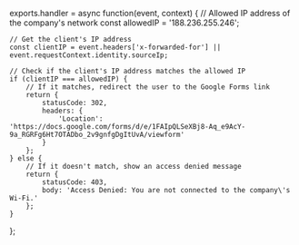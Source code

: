 exports.handler = async function(event, context) {
    // Allowed IP address of the company's network
    const allowedIP = '188.236.255.246';

    // Get the client's IP address
    const clientIP = event.headers['x-forwarded-for'] || event.requestContext.identity.sourceIp;

    // Check if the client's IP address matches the allowed IP
    if (clientIP === allowedIP) {
        // If it matches, redirect the user to the Google Forms link
        return {
            statusCode: 302,
            headers: {
                'Location': 'https://docs.google.com/forms/d/e/1FAIpQLSeXBj8-Aq_e9AcY-9a_RGRFg6Ht7OTADbo_2v9gnfgDgItUvA/viewform'
            }
        };
    } else {
        // If it doesn't match, show an access denied message
        return {
            statusCode: 403,
            body: 'Access Denied: You are not connected to the company\'s Wi-Fi.'
        };
    }
};
